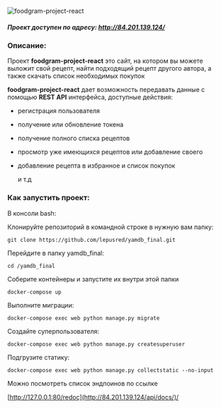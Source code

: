 
![foodgram-project-react](https://github.com/lepusred/yamdb_final/actions/workflows/yamdb_workflow.yml/badge.svg)
  
##### Проект доступен по адресу: http://84.201.139.124/

### Описание:

Проект **foodgram-project-react** это  сайт, на котором вы можете выложит свой рецепт, найти подходящий рецепт другого автора, а также скачать список необходимых покупок 

 **foodgram-project-react** дает возможность передавать данные с помощью **REST API** интерфейса, доступные действия:

- регистрация пользователя

- получение или обновление токена

- получение полного списка рецептов

- просмотр уже имеющихся рецептов или добавление своего

- добавление рецепта в избранное и список покупок

  и т.д

### Как запустить проект: 

В консоли bash:

Клонируйте репозиторий в командной строке в нужную вам папку:

```
git clone https://github.com/lepusred/yamdb_final.git
```

Перейдите в папку yamdb_final:

```
cd /yamdb_final
```

Cоберите контейнеры и запустите их внутри этой папки

```
docker-compose up
```

Выполните миграции:

```
docker-compose exec web python manage.py migrate
```

Создайте суперпользователя:

```
docker-compose exec web python manage.py createsuperuser
```

Подгрузите статику:

```
docker-compose exec web python manage.py collectstatic --no-input
```

Можно посмотреть список эндпоинов по ссылке

[http://127.0.0.1:80/redoc](http://84.201.139.124/api/docs/)/ 
